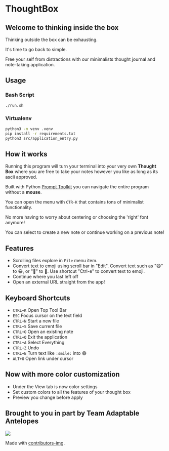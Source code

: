 # ThoughtBox

## Welcome to thinking inside the box
Thinking outside the box can be exhausting.

It's time to go back to simple.

Free your self from distractions with our minimalists thought journal and note-taking application.

## Usage

### Bash Script
```bash
./run.sh
```

### Virtualenv
```bash
python3 -m venv .venv
pip install -r requirements.txt
python3 src/application_entry.py
```
## How it works

Running this program will turn your terminal into your very own **Thought Box** where you are free to take your notes however you like as long as its ascii approved.

Built with Python [Prompt Toolkit](https://github.com/prompt-toolkit/python-prompt-toolkit) you can navigate the entire program without a **mouse**.

You can open the menu with `CTR-K` that contains tons of minimalist functionality.

No more having to worry about centering or choosing the 'right' font anymore!

You can select to create a new note or continue working on a previous note!


## Features
- Scrolling files explore in `File` menu item.
- Convert text to emoji using scroll bar in "Edit". Convert text such as ":smile:" to 😀, or ":eggplant:" to 🍆. Use shortcut "Ctrl-e" to convert text to emoji.
- Continue where you last left off
- Open an external URL straight from the app!

## Keyboard Shortcuts
- `CTRL+K` Open Top Tool Bar
- `ESC` Focus cursor on the text field
- `CTRL+N` Start a new file
- `CTRL+S` Save current file
- `CTRL+O` Open an existing note
- `CTRL+Q` Exit the application
- `CTRL+A` Select Everything
- `CTRL+Z` Undo
- `CTRL+E` Turn text like `:smile:` into :smile:
- `ALT+O` Open link under cursor

## Now with more color customization  
- Under the View tab is now color settings
- Set custom colors to all the features of your thought box
- Preview you change before apply

## Brought to you in part by Team Adaptable Antelopes

<a href="https://github.com/BoraxTheClean/adaptable-antelopes/graphs/contributors">
  <img src="https://contrib.rocks/image?repo=BoraxTheClean/adaptable-antelopes" />
</a>

Made with [contributors-img](https://contrib.rocks).
